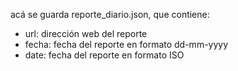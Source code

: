 acá se guarda reporte_diario.json, que contiene:
- url: dirección web del reporte
- fecha: fecha del reporte en formato dd-mm-yyyy
- date: fecha del reporte en formato ISO
